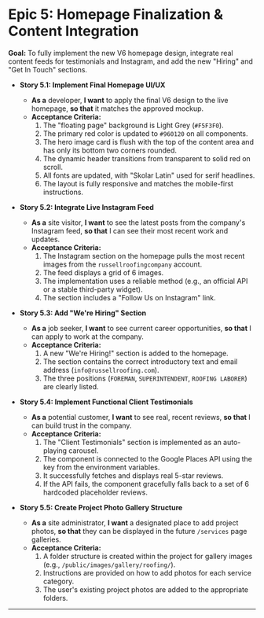 # Epic 5: Homepage Finalization & Content Integration

**Goal:** To fully implement the new V6 homepage design, integrate real content feeds for testimonials and Instagram, and add the new "Hiring" and "Get In Touch" sections.

* **Story 5.1: Implement Final Homepage UI/UX**
    * **As a** developer, **I want** to apply the final V6 design to the live homepage, **so that** it matches the approved mockup.
    * **Acceptance Criteria:**
        1.  The "floating page" background is Light Grey (`#F5F3F0`).
        2.  The primary red color is updated to `#960120` on all components.
        3.  The hero image card is flush with the top of the content area and has only its bottom two corners rounded.
        4.  The dynamic header transitions from transparent to solid red on scroll.
        5.  All fonts are updated, with "Skolar Latin" used for serif headlines.
        6.  The layout is fully responsive and matches the mobile-first instructions.

* **Story 5.2: Integrate Live Instagram Feed**
    * **As a** site visitor, **I want** to see the latest posts from the company's Instagram feed, **so that** I can see their most recent work and updates.
    * **Acceptance Criteria:**
        1.  The Instagram section on the homepage pulls the most recent images from the `russellroofingcompany` account.
        2.  The feed displays a grid of 6 images.
        3.  The implementation uses a reliable method (e.g., an official API or a stable third-party widget).
        4.  The section includes a "Follow Us on Instagram" link.

* **Story 5.3: Add "We're Hiring" Section**
    * **As a** job seeker, **I want** to see current career opportunities, **so that** I can apply to work at the company.
    * **Acceptance Criteria:**
        1.  A new "We're Hiring!" section is added to the homepage.
        2.  The section contains the correct introductory text and email address (`info@russellroofing.com`).
        3.  The three positions (`FOREMAN`, `SUPERINTENDENT`, `ROOFING LABORER`) are clearly listed.

* **Story 5.4: Implement Functional Client Testimonials**
    * **As a** potential customer, **I want** to see real, recent reviews, **so that** I can build trust in the company.
    * **Acceptance Criteria:**
        1.  The "Client Testimonials" section is implemented as an auto-playing carousel.
        2.  The component is connected to the Google Places API using the key from the environment variables.
        3.  It successfully fetches and displays real 5-star reviews.
        4.  If the API fails, the component gracefully falls back to a set of 6 hardcoded placeholder reviews.

* **Story 5.5: Create Project Photo Gallery Structure**
    * **As a** site administrator, **I want** a designated place to add project photos, **so that** they can be displayed in the future `/services` page galleries.
    * **Acceptance Criteria:**
        1.  A folder structure is created within the project for gallery images (e.g., `/public/images/gallery/roofing/`).
        2.  Instructions are provided on how to add photos for each service category.
        3.  The user's existing project photos are added to the appropriate folders.

---
